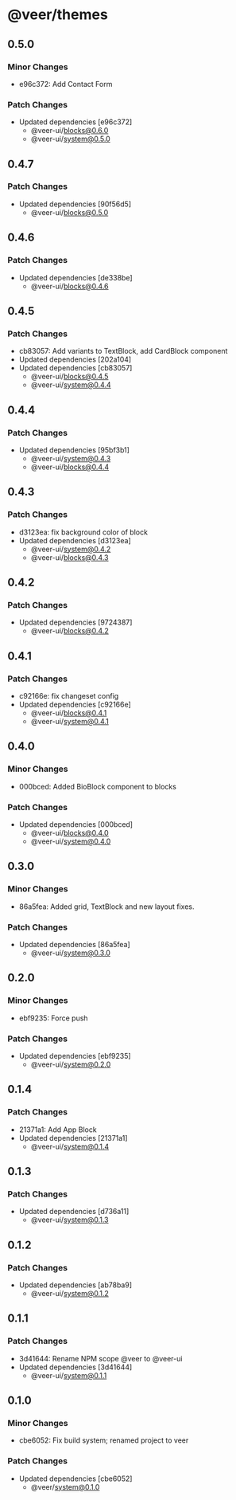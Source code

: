 # @veer/themes

## 0.5.0

### Minor Changes

- e96c372: Add Contact Form

### Patch Changes

- Updated dependencies [e96c372]
  - @veer-ui/blocks@0.6.0
  - @veer-ui/system@0.5.0

## 0.4.7

### Patch Changes

- Updated dependencies [90f56d5]
  - @veer-ui/blocks@0.5.0

## 0.4.6

### Patch Changes

- Updated dependencies [de338be]
  - @veer-ui/blocks@0.4.6

## 0.4.5

### Patch Changes

- cb83057: Add variants to TextBlock, add CardBlock component
- Updated dependencies [202a104]
- Updated dependencies [cb83057]
  - @veer-ui/blocks@0.4.5
  - @veer-ui/system@0.4.4

## 0.4.4

### Patch Changes

- Updated dependencies [95bf3b1]
  - @veer-ui/system@0.4.3
  - @veer-ui/blocks@0.4.4

## 0.4.3

### Patch Changes

- d3123ea: fix background color of block
- Updated dependencies [d3123ea]
  - @veer-ui/system@0.4.2
  - @veer-ui/blocks@0.4.3

## 0.4.2

### Patch Changes

- Updated dependencies [9724387]
  - @veer-ui/blocks@0.4.2

## 0.4.1

### Patch Changes

- c92166e: fix changeset config
- Updated dependencies [c92166e]
  - @veer-ui/blocks@0.4.1
  - @veer-ui/system@0.4.1

## 0.4.0

### Minor Changes

- 000bced: Added BioBlock component to blocks

### Patch Changes

- Updated dependencies [000bced]
  - @veer-ui/blocks@0.4.0
  - @veer-ui/system@0.4.0

## 0.3.0

### Minor Changes

- 86a5fea: Added grid, TextBlock and new layout fixes.

### Patch Changes

- Updated dependencies [86a5fea]
  - @veer-ui/system@0.3.0

## 0.2.0

### Minor Changes

- ebf9235: Force push

### Patch Changes

- Updated dependencies [ebf9235]
  - @veer-ui/system@0.2.0

## 0.1.4

### Patch Changes

- 21371a1: Add App Block
- Updated dependencies [21371a1]
  - @veer-ui/system@0.1.4

## 0.1.3

### Patch Changes

- Updated dependencies [d736a11]
  - @veer-ui/system@0.1.3

## 0.1.2

### Patch Changes

- Updated dependencies [ab78ba9]
  - @veer-ui/system@0.1.2

## 0.1.1

### Patch Changes

- 3d41644: Rename NPM scope @veer to @veer-ui
- Updated dependencies [3d41644]
  - @veer-ui/system@0.1.1

## 0.1.0

### Minor Changes

- cbe6052: Fix build system; renamed project to veer

### Patch Changes

- Updated dependencies [cbe6052]
  - @veer/system@0.1.0
